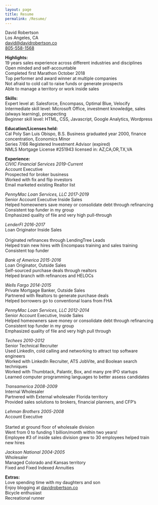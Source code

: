 ```yaml
---
layout: page
title: Resume
permalink: /Resume/
---
```

David Robertson<br>
Los Angeles, CA<br>
[david@davidrobertson.co](mailto:david@davidrobertson.co)<br>
<a href="tel:8055581568">805-558-1568</a><br>

<b>Highlights:</b><br>
19 years sales experience across different industries and disciplines<br>
Open minded and self-accountable<br>
Completed first Marathon October 2018<br>
Top performer and award winner at multiple companies<br>
Not afraid to cold call to raise funds or generate prospects<br>
Able to manage a territory or work inside sales<br>

<b>Skills:</b><br>
Expert level at: Salesforce, Encompass, Optimal Blue, Velocify<br>
Intermediate skill level: Microsoft Office, investment knowledge, sales (always learning), prospecting<br>
Beginner skill level: HTML, CSS, Javascript, Google Analytics, Wordpress<br>

<b>Education/Licenses held:</b><br>
Cal Poly San Luis Obispo, B.S. Business graduated year 2000, finance concentration, Economics Minor<br>
Series 7/66 Registered Investment Advisor (expired)<br>
NMLS Mortgage License #251943 licensed in: AZ,CA,OR,TX,VA<br>

<b>Experience:</b><br>
<i>CIVIC Financial Services								                                 2019-Current</i><br>
Account Executive<br>
Prospected for broker business<br>
Worked with fix and flip investors<br>
Email marketed existing Realtor list<br>

<i>PennyMac Loan Services, LLC								                                 2017-2019</i><br>
Senior Account Executive Inside Sales<br>
Helped homeowners save money or consolidate debt through refinancing<br>
Consistent top funder in my group<br>
Emphasized quality of file and very high pull-through<br>

<i>LenderFI												 2016-2017</i><br>
Loan Originator	Inside Sales<br>						
Originated refinances through LendingTree Leads<br>
Helped train new hires with Encompass training and sales training<br>
Consistent top funder<br>

<i>Bank of America				  					  		   2015-2016</i><br>
Loan Originator, Outside Sales<br>
Self-sourced purchase deals through realtors<br>
Helped branch with refinances and HELOCs<br>

<i>Wells Fargo										        	 	         2014-2015</i><br>
Private Mortgage Banker, Outside Sales<br>
Partnered with Realtors to generate purchase deals<br>
Helped borrowers go to conventional loans from FHA<br>

<i>PennyMac Loan Services, LLC									              	         		         2012-2014</i><br>
Senior Account Executive, Inside Sales<br>
Helped homeowners save money or consolidate debt through refinancing<br>
Consistent top funder in my group<br>
Emphasized quality of file and very high pull through<br>

<i>Techees										         		         2010-2012</i><br>
Senior Technical Recruiter<br>
Used LinkedIn, cold calling and networking to attract top software engineers<br>
Worked with LinkedIn Recruiter, ATS JobVite, and Boolean search techniques<br>
Worked with Thumbtack, Palantir, Box, and many pre IPO startups<br>
Learned computer programming languages to better assess candidates<br>

<i>Transamerica										         		         2008-2009</i><br>
Internal Wholesaler<br>
Partnered with External wholesaler Florida territory<br>
Provided sales solutions to brokers, financial planners, and CFP’s<br>

<i>Lehman Brothers									         		         2005-2008</i><br>
Account Executive<br>						
Started at ground floor of wholesale division<br>
Went from 0 to funding 1 billion/month within two years!<br>
Employee #3 of inside sales division grew to 30 employees helped train new hires<br>

<i>Jackson National						 			         		         2004-2005</i><br>
Wholesaler<br>
Managed Colorado and Kansas territory<br>
Fixed and Fixed Indexed Annuities<br>

<b>Extras:</b><br>
Love spending time with my daughters and son<br>
Enjoy blogging at <a href="http://www.davidrobertson.co">davidrobertson.co</a><br>
Bicycle enthusiast<br>
Recreational runner<br>
